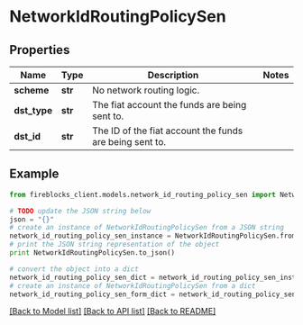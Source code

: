 # NetworkIdRoutingPolicySen


## Properties
Name | Type | Description | Notes
------------ | ------------- | ------------- | -------------
**scheme** | **str** | No network routing logic. | 
**dst_type** | **str** | The fiat account the funds are being sent to. | 
**dst_id** | **str** | The ID of the fiat account the funds are being sent to. | 

## Example

```python
from fireblocks_client.models.network_id_routing_policy_sen import NetworkIdRoutingPolicySen

# TODO update the JSON string below
json = "{}"
# create an instance of NetworkIdRoutingPolicySen from a JSON string
network_id_routing_policy_sen_instance = NetworkIdRoutingPolicySen.from_json(json)
# print the JSON string representation of the object
print NetworkIdRoutingPolicySen.to_json()

# convert the object into a dict
network_id_routing_policy_sen_dict = network_id_routing_policy_sen_instance.to_dict()
# create an instance of NetworkIdRoutingPolicySen from a dict
network_id_routing_policy_sen_form_dict = network_id_routing_policy_sen.from_dict(network_id_routing_policy_sen_dict)
```
[[Back to Model list]](../README.md#documentation-for-models) [[Back to API list]](../README.md#documentation-for-api-endpoints) [[Back to README]](../README.md)


